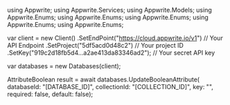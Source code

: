 using Appwrite;
using Appwrite.Services;
using Appwrite.Models;
using Appwrite.Enums;
using Appwrite.Enums;
using Appwrite.Enums;
using Appwrite.Enums;
using Appwrite.Enums;

var client = new Client()
    .SetEndPoint("https://cloud.appwrite.io/v1") // Your API Endpoint
    .SetProject("5df5acd0d48c2") // Your project ID
    .SetKey("919c2d18fb5d4...a2ae413da83346ad2"); // Your secret API key

var databases = new Databases(client);

AttributeBoolean result = await databases.UpdateBooleanAttribute(
    databaseId: "[DATABASE_ID]",
    collectionId: "[COLLECTION_ID]",
    key: "",
    required: false,
    default: false);